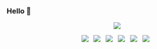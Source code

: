 ### Hello 👋
<p align='center'>
  <a href="https://solved.ac/woneeeya">
    <img src="http://mazassumnida.wtf/api/generate_badge?boj=woneeeya"/>
  </a>
</p>

<p align=center>
<img src="https://img.shields.io/badge/Java-E34F26?style=flat-square&logo=Java&logoColor=white"/></a> &nbsp
<img src="https://img.shields.io/badge/Spring-6DB33F?style=flat-square&logo=Spring&logoColor=white"/></a> &nbsp 
<img src="https://img.shields.io/badge/JavaScript-F7DF1E?style=flat-square&logo=JavaScript&logoColor=white"/></a> &nbsp
<img src="https://img.shields.io/badge/Vue.js-4FC08D?style=flat-square&logo=Vue.js&logoColor=white"/></a> &nbsp
<img src="https://img.shields.io/badge/MySQL-4479A1?style=flat-square&logo=MySQL&logoColor=white"/></a> &nbsp  
<img src="https://img.shields.io/badge/amazonaws-232F3E?style=flat-square&logo=amazonaws&logoColor=white"/> </a> &nbsp
</p>

